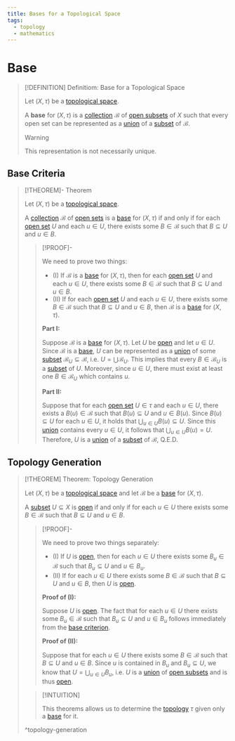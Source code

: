 ```yaml
---
title: Bases for a Topological Space
tags:
  - topology
  - mathematics
---
```


# Base

>[!DEFINITION] Definitiom: Base for a Topological Space
>
>Let $(X, \tau)$ be a [topological space](../Topological%20Spaces/index.md).
>
>A **base** for $(X,\tau)$ is a [collection](../../Set%20Theory/Collections/Collections.md) $\mathcal{B}$ of [open subsets](../Topological%20Spaces/Open%20Sets.md) of $X$ such that every open set can be represented as a [union](../../Set%20Theory/Collections/Operations%20with%20Collections.md) of a [subset](../../Set%20Theory/Sets.md) of $\mathcal{B}$.
>
>>[!WARNING]
>>
>>This representation is not necessarily unique.
>>

## Base Criteria

>[!THEOREM]- Theorem
>
>Let $(X, \tau)$ be a [topological space](../Topological%20Spaces/index.md).
>
>A [collection](../../Set%20Theory/Collections/Collections.md) $\mathcal{B}$ of [open sets](../Topological%20Spaces/Open%20Sets.md) is a [base](./index.md) for $(X, \tau)$ if and only if for each [open set](../Topological%20Spaces/Open%20Sets.md) $U$ and each $u \in U$, there exists some $B \in \mathcal{B}$ such that $B \subseteq U$ and $u \in B$.
>
>>[!PROOF]-
>>
>>We need to prove two things:
>>- (I) If $\mathcal{B}$ is a [base](./index.md) for $(X, \tau)$, then for each [open set](../Topological%20Spaces/Open%20Sets.md) $U$ and each $u \in U$, there exists some $B \in \mathcal{B}$ such that $B \subseteq U$ and $u \in B$.
>>- (II) If for each [open set](../Topological%20Spaces/Open%20Sets.md) $U$ and each $u \in U$, there exists some $B \in \mathcal{B}$ such that $B \subseteq U$ and $u \in B$, then $\mathcal{B}$ is a  [base](./index.md) for $(X, \tau)$.
>>
>>**Part I:**
>>
>>Suppose $\mathcal{B}$ is a [base](Base%20for%20a%20Topological%20Space.md) for $(X, \tau)$. Let $U$ be [open](../Topological%20Spaces/Open%20Sets.md) and let $u \in U$. Since $\mathcal{B}$ is a [base](Base%20for%20a%20Topological%20Space.md), $U$ can be represented as a [union](../../Set%20Theory/Collections/Operations%20with%20Collections.md) of some [subset](../../Set%20Theory/Sets.md) $\mathcal{B}_U \subseteq \mathcal{B}$, i.e. $U = \bigcup \mathcal{B}_U$. This implies that every $B \in \mathcal{B}_U$ is a [subset](../../Set%20Theory/Sets.md) of $U$. Moreover, since $u \in U$, there must exist at least one $B \in \mathcal{B}_U$ which contains $u$.
>>
>>**Part II:**
>>
>>Suppose that for each [open set](../Topological%20Spaces/Open%20Sets.md) $U \in \tau$ and each $u \in U$, there exists a $B(u) \in \mathcal{B}$ such that $B(u) \subseteq U$ and $u \in B(u)$. Since $B(u) \subseteq U$ for each $u \in U$, it holds that $\bigcup_{u \in U} B(u) \subseteq U$. Since this [union](../../Set%20Theory/Collections/Operations%20with%20Collections.md) contains every $u \in U$, it follows that $\bigcup_{u \in U} B(u) = U$. Therefore, $U$ is a [union](../../Set%20Theory/Collections/Operations%20with%20Collections.md) of a [subset](../../Set%20Theory/Sets.md) of $\mathcal{B}$, Q.E.D.
>>
>

## Topology Generation

>[!THEOREM] Theorem: Topology Generation
>
>Let $(X, \tau)$ be a [topological space](../Topological%20Spaces/index.md) and let $\mathcal{B}$ be a [base](./index.md) for $(X, \tau)$.
>
>A [subset](../../Set%20Theory/Sets.md) $U \subseteq X$ is [open](../Topological%20Spaces/Open%20Sets.md) if and only if for each $u \in U$ there exists some $B \in \mathcal{B}$ such that $B \subseteq U$ and $u \in B$.
>
>>[!PROOF]-
>>
>>We need to prove two things separately:
>>- (I) If $U$ is [open](../Topological%20Spaces/Open%20Sets.md), then for each $u \in U$ there exists some $B_u \in \mathcal{B}$ such that $B_u \subseteq U$ and $u \in B_u$.
>>- (II) If for each $u \in U$ there exists some $B \in \mathcal{B}$ such that $B \subseteq U$ and $u \in B$, then $U$ is [open](../Topological%20Spaces/Open%20Sets.md).
>>
>>**Proof of (I):**
>>
>>Suppose $U$ is [open](../Topological%20Spaces/Open%20Sets.md). The fact that for each $u \in U$ there exists some $B_u \in \mathcal{B}$ such that $B_u \subseteq U$ and $u \in B_u$ follows immediately from the [base criterion](./index.md).
>>
>>**Proof of (II):**
>>
>>Suppose that for each $u \in U$ there exists some $B \in \mathcal{B}$ such that $B \subseteq U$ and $u \in B$. Since $u$ is contained in $B_u$ and $B_u \subseteq U$, we know that $U = \bigcup_{u \in U} B_u$, i.e. $U$ is a [union](../../Set%20Theory/Set%20Operations.md) of [open subsets](../Topological%20Spaces/Open%20Sets.md) and is thus [open](../Topological%20Spaces/Open%20Sets.md).
>>
>
>>[!INTUITION]
>>
>>This theorems allows us to determine the [topology](../Topological%20Spaces/index.md) $\tau$ given only a [base](./index.md) for it.
>>
>
>^topology-generation
>
